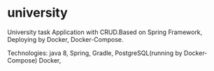 # university
University task Application with CRUD.Based on Spring Framework, Deploying by Docker, Docker-Compose.

Technologies:
java 8,
Spring,
Gradle,
PostgreSQL(running by Docker-Compose)
Docker,

